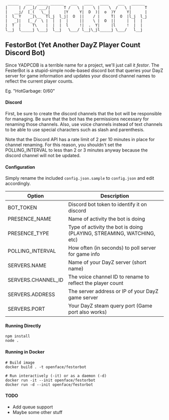 
```
 _____   ___  _____ ______   ___   ____   ____    ___   ______ 
|     | /  _]/ ___/|      T /   \ |    \ |    \  /   \ |      T
|   __j/  [_(   \_ |      |Y     Y|  D  )|  o  )Y     Y|      |
|  l_ Y    _]\__  Tl_j  l_j|  O  ||    / |     T|  O  |l_j  l_j
|   _]|   [_ /  \ |  |  |  |     ||    \ |  O  ||     |  |  |  
|  T  |     T\    |  |  |  l     !|  .  Y|     |l     !  |  |  
l__j  l_____j \___j  l__j   \___/ l__j\_jl_____j \___/   l__j  
```

## FestorBot (Yet Another DayZ Player Count Discord Bot)

Since YADPCDB is a terrible name for a project, we'll just call it *festor*.   The FesterBot is a stupid-simple
node-based discord bot that queries your DayZ server for game information and updates your discord channel
names to reflect the current player counts.

Eg. "HotGarbage: 0/60"

#### Discord

First, be sure to create the discord channels that the bot will be responsible for managing.   Be sure that the bot
has the permissions necessary for renaming those channels.  Also, use voice channels instead of text channels to be
able to use special characters such as slash and parenthesis.  

Note that the Discord API has a rate limit of 2 per 10 minutes in place for channel renaming.  For this reason, you 
shouldn't set the POLLING_INTERVAL to less than 2 or 3 minutes anyway because the discord channel will not be updated.

#### Configuration

Simply rename the included `config.json.sample` to `config.json` and edit accordingly.

| Option | Description |
| ------ | ----------- |
| BOT_TOKEN                 | Discord bot token to identify it on discord |
| PRESENCE_NAME             | Name of activity the bot is doing |
| PRESENCE_TYPE             | Type of activity the bot is doing (PLAYING, STREAMING, WATCHING, etc) |
| POLLING_INTERVAL          | How often (in seconds) to poll server for game info |
| SERVERS.NAME              | Name of your DayZ server (short name) |
| SERVERS.CHANNEL_ID        | The voice channel ID to rename to reflect the player count |
| SERVERS.ADDRESS           | The server address or IP of your DayZ game server |
| SERVERS.PORT              | Your DayZ steam query port (Game port also works) |

#### Running Directly

```
npm install
node .
```

#### Running in Docker

```
# Build image
docker build . -t openface/festorbot

# Run interactively (-it) or as a daemon (-d)
docker run -it --init openface/festorbot
docker run -d --init openface/festorbot
```

#### TODO

* Add queue support
* Maybe some other stuff